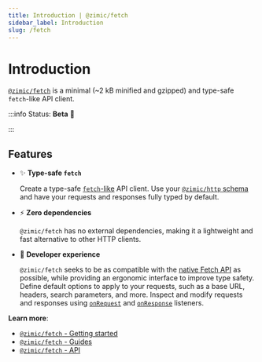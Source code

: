 ```yaml
---
title: Introduction | @zimic/fetch
sidebar_label: Introduction
slug: /fetch
---
```


# Introduction

[`@zimic/fetch`](/docs/zimic-fetch/1-index.md) is a minimal (~2 kB minified and gzipped) and type-safe `fetch`-like API
client.

:::info Status: <span>**Beta** :seedling:</span>

:::

## Features

- :sparkles: **Type-safe `fetch`**

  Create a type-safe [`fetch`-like](https://developer.mozilla.org/docs/Web/API/Fetch_API) API client. Use your
  [`@zimic/http` schema](/docs/zimic-http/guides/1-http-schemas.md) and have your requests and responses fully typed by
  default.

- :zap: **Zero dependencies**

  `@zimic/fetch` has no external dependencies, making it a lightweight and fast alternative to other HTTP clients.

- :muscle: **Developer experience**

  `@zimic/fetch` seeks to be as compatible with the
  [native Fetch API](https://developer.mozilla.org/docs/Web/API/Fetch_API) as possible, while providing an ergonomic
  interface to improve type safety. Define default options to apply to your requests, such as a base URL, headers,
  search parameters, and more. Inspect and modify requests and responses using
  [`onRequest`](/docs/zimic-fetch/api/2-fetch.md#onrequest) and
  [`onResponse`](/docs/zimic-fetch/api/2-fetch.md#onresponse) listeners.

**Learn more**:

- [`@zimic/fetch` - Getting started](/docs/zimic-fetch/2-getting-started.mdx)
- [`@zimic/fetch` - Guides](/docs/fetch/guides)
- [`@zimic/fetch` - API](/docs/fetch/api)
